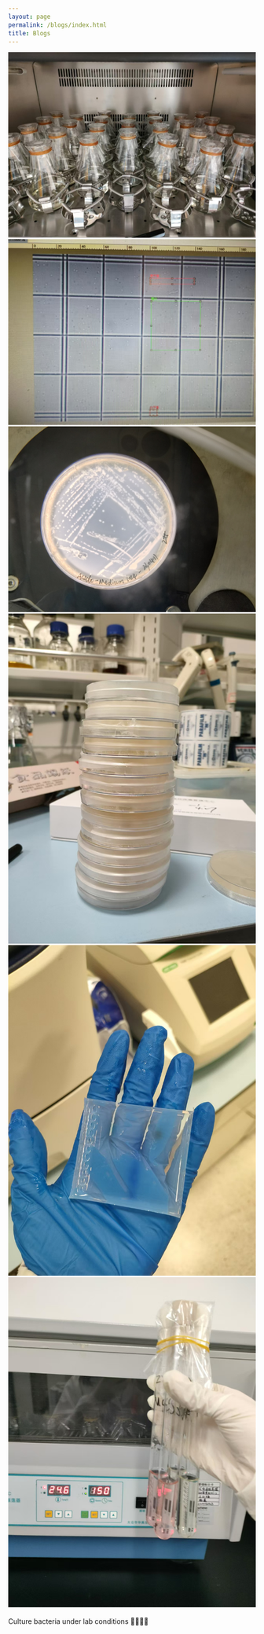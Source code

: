```yaml
---
layout: page
permalink: /blogs/index.html
title: Blogs
---
```


<div class="third">
<img src="/images/lab/bac1.jpg">
<img src="/images/lab/bac2.jpg">
<img src="/images/lab/bac3.jpg">
</div>
<div class="third">
<img src="/images/lab/bac4.jpg">
<img src="/images/lab/bac5.jpg">
<img src="/images/lab/bac6.jpg">
</div>
<br>
Culture bacteria under lab conditions 👩🏽‍🔬🔬<br>

